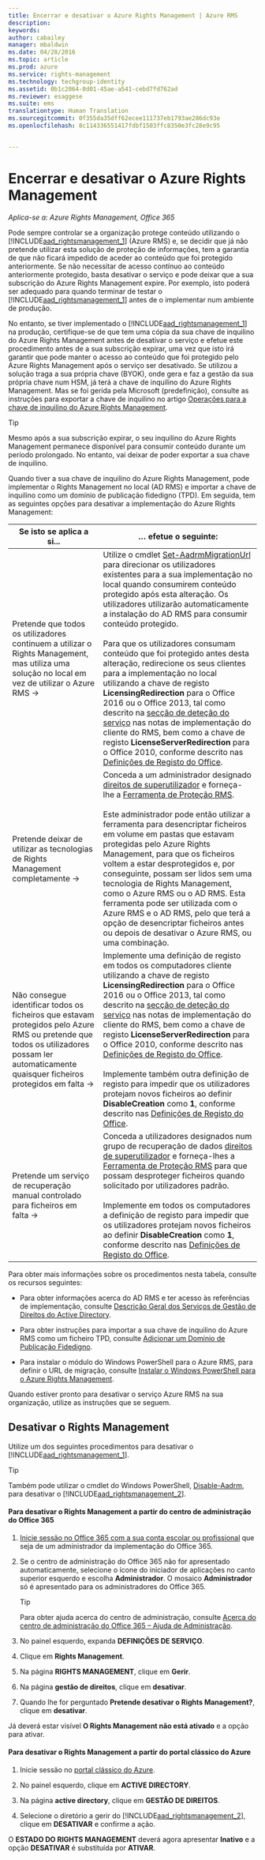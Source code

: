 ```yaml
---
title: Encerrar e desativar o Azure Rights Management | Azure RMS
description: 
keywords: 
author: cabailey
manager: mbaldwin
ms.date: 04/28/2016
ms.topic: article
ms.prod: azure
ms.service: rights-management
ms.technology: techgroup-identity
ms.assetid: 0b1c2064-0d01-45ae-a541-cebd7fd762ad
ms.reviewer: esaggese
ms.suite: ems
translationtype: Human Translation
ms.sourcegitcommit: 0f355da35dff62ecee111737eb1793ae286dc93e
ms.openlocfilehash: 8c114336551417fdbf1503ffc8350e3fc28e9c95


---
```


# Encerrar e desativar o Azure Rights Management

*Aplica-se a: Azure Rights Management, Office 365*

Pode sempre controlar se a organização protege conteúdo utilizando o [!INCLUDE[aad_rightsmanagement_1](../includes/aad_rightsmanagement_1_md.md)] (Azure RMS) e, se decidir que já não pretende utilizar esta solução de proteção de informações, tem a garantia de que não ficará impedido de aceder ao conteúdo que foi protegido anteriormente. Se não necessitar de acesso contínuo ao conteúdo anteriormente protegido, basta desativar o serviço e pode deixar que a sua subscrição do Azure Rights Management expire. Por exemplo, isto poderá ser adequado para quando terminar de testar o [!INCLUDE[aad_rightsmanagement_1](../includes/aad_rightsmanagement_1_md.md)] antes de o implementar num ambiente de produção.

No entanto, se tiver implementado o [!INCLUDE[aad_rightsmanagement_1](../includes/aad_rightsmanagement_1_md.md)] na produção, certifique-se de que tem uma cópia da sua chave de inquilino do Azure Rights Management antes de desativar o serviço e efetue este procedimento antes de a sua subscrição expirar, uma vez que isto irá garantir que pode manter o acesso ao conteúdo que foi protegido pelo Azure Rights Management após o serviço ser desativado. Se utilizou a solução traga a sua própria chave (BYOK), onde gera e faz a gestão da sua própria chave num HSM, já terá a chave de inquilino do Azure Rights Management. Mas se foi gerida pela Microsoft (predefinição), consulte as instruções para exportar a chave de inquilino no artigo [Operações para a chave de inquilino do Azure Rights Management](operations-tenant-key.md).

> [!TIP]
> Mesmo após a sua subscrição expirar, o seu inquilino do Azure Rights Management permanece disponível para consumir conteúdo durante um período prolongado. No entanto, vai deixar de poder exportar a sua chave de inquilino.

Quando tiver a sua chave de inquilino do Azure Rights Management, pode implementar o Rights Management no local (AD RMS) e importar a chave de inquilino como um domínio de publicação fidedigno (TPD). Em seguida, tem as seguintes opções para desativar a implementação do Azure Rights Management:

|Se isto se aplica a si...|… efetue o seguinte:|
|----------------------------|--------------|
|Pretende que todos os utilizadores continuem a utilizar o Rights Management, mas utiliza uma solução no local em vez de utilizar o Azure RMS    →|Utilize o cmdlet [Set-AadrmMigrationUrl](https://msdn.microsoft.com/library/azure/dn629429.aspx) para direcionar os utilizadores existentes para a sua implementação no local quando consumirem conteúdo protegido após esta alteração. Os utilizadores utilizarão automaticamente a instalação do AD RMS para consumir conteúdo protegido.<br /><br />Para que os utilizadores consumam conteúdo que foi protegido antes desta alteração, redirecione os seus clientes para a implementação no local utilizando a chave de registo **LicensingRedirection** para o Office 2016 ou o Office 2013, tal como descrito na [secção de deteção do serviço](../rms-client/client-deployment-notes.md) nas notas de implementação do cliente do RMS, bem como a chave de registo **LicenseServerRedirection** para o Office 2010, conforme descrito nas [Definições de Registo do Office](https://technet.microsoft.com/library/dd772637%28v=ws.10%29.aspx).|
|Pretende deixar de utilizar as tecnologias de Rights Management completamente    →|Conceda a um administrador designado [direitos de superutilizador](../deploy-use/configure-super-users.md) e forneça-lhe a [Ferramenta de Proteção RMS](http://www.microsoft.com/en-us/download/details.aspx?id=47256).<br /><br />Este administrador pode então utilizar a ferramenta para desencriptar ficheiros em volume em pastas que estavam protegidas pelo Azure Rights Management, para que os ficheiros voltem a estar desprotegidos e, por conseguinte, possam ser lidos sem uma tecnologia de Rights Management, como o Azure RMS ou o AD RMS. Esta ferramenta pode ser utilizada com o Azure RMS e o AD RMS, pelo que terá a opção de desencriptar ficheiros antes ou depois de desativar o Azure RMS, ou uma combinação.|
|Não consegue identificar todos os ficheiros que estavam protegidos pelo Azure RMS ou pretende que todos os utilizadores possam ler automaticamente quaisquer ficheiros protegidos em falta    →|Implemente uma definição de registo em todos os computadores cliente utilizando a chave de registo **LicensingRedirection** para o Office 2016 ou o Office 2013, tal como descrito na [secção de deteção do serviço](../rms-client/client-deployment-notes.md) nas notas de implementação do cliente do RMS, bem como a chave de registo **LicenseServerRedirection** para o Office 2010, conforme descrito nas [Definições de Registo do Office](https://technet.microsoft.com/library/dd772637%28v=ws.10%29.aspx).<br /><br />Implemente também outra definição de registo para impedir que os utilizadores protejam novos ficheiros ao definir **DisableCreation** como **1**, conforme descrito nas [Definições de Registo do Office](https://technet.microsoft.com/library/dd772637%28v=ws.10%29.aspx).|
|Pretende um serviço de recuperação manual controlado para ficheiros em falta    →|Conceda a utilizadores designados num grupo de recuperação de dados [direitos de superutilizador](../deploy-use/configure-super-users.md) e forneça-lhes a [Ferramenta de Proteção RMS](http://www.microsoft.com/en-us/download/details.aspx?id=47256) para que possam desproteger ficheiros quando solicitado por utilizadores padrão.<br /><br />Implemente em todos os computadores a definição de registo para impedir que os utilizadores protejam novos ficheiros ao definir **DisableCreation** como **1**, conforme descrito nas [Definições de Registo do Office](https://technet.microsoft.com/library/dd772637%28v=ws.10%29.aspx).|
Para obter mais informações sobre os procedimentos nesta tabela, consulte os recursos seguintes:

-   Para obter informações acerca do AD RMS e ter acesso às referências de implementação, consulte [Descrição Geral dos Serviços de Gestão de Direitos do Active Directory](https://technet.microsoft.com/library/hh831364.aspx).

-   Para obter instruções para importar a sua chave de inquilino do Azure RMS como um ficheiro TPD, consulte [Adicionar um Domínio de Publicação Fidedigno](https://technet.microsoft.com/library/cc771460.aspx).

-   Para instalar o módulo do Windows PowerShell para o Azure RMS, para definir o URL de migração, consulte [Instalar o Windows PowerShell para o Azure Rights Management](install-powershell.md).

Quando estiver pronto para desativar o serviço Azure RMS na sua organização, utilize as instruções que se seguem.

## Desativar o Rights Management
Utilize um dos seguintes procedimentos para desativar o [!INCLUDE[aad_rightsmanagement_1](../includes/aad_rightsmanagement_1_md.md)].

> [!TIP]
> Também pode utilizar o cmdlet do Windows PowerShell, [Disable-Aadrm](http://msdn.microsoft.com/library/windowsazure/dn629422.aspx), para desativar o [!INCLUDE[aad_rightsmanagement_2](../includes/aad_rightsmanagement_2_md.md)].

#### Para desativar o Rights Management a partir do centro de administração do Office 365

1.  [Inicie sessão no Office 365 com a sua conta escolar ou profissional](https://portal.office.com/) que seja de um administrador da implementação do Office 365.

2.  Se o centro de administração do Office 365 não for apresentado automaticamente, selecione o ícone do iniciador de aplicações no canto superior esquerdo e escolha **Administrador**. O mosaico **Administrador** só é apresentado para os administradores do Office 365.

    > [!TIP]
    > Para obter ajuda acerca do centro de administração, consulte [Acerca do centro de administração do Office 365 – Ajuda de Administração](https://support.office.com/article/About-the-Office-365-admin-center-Admin-Help-58537702-d421-4d02-8141-e128e3703547).

3.  No painel esquerdo, expanda **DEFINIÇÕES DE SERVIÇO**.

4.  Clique em **Rights Management**.

5.  Na página **RIGHTS MANAGEMENT**, clique em **Gerir**.

6.  Na página **gestão de direitos**, clique em **desativar**.

7.  Quando lhe for perguntado **Pretende desativar o Rights Management?**, clique em **desativar**.

Já deverá estar visível **O Rights Management não está ativado** e a opção para ativar.

#### Para desativar o Rights Management a partir do portal clássico do Azure

1.  Inicie sessão no [portal clássico do Azure](http://go.microsoft.com/fwlink/p/?LinkID=275081).

2.  No painel esquerdo, clique em **ACTIVE DIRECTORY**.

3.  Na página **active directory**, clique em **GESTÃO DE DIREITOS**.

4.  Selecione o diretório a gerir do [!INCLUDE[aad_rightsmanagement_2](../includes/aad_rightsmanagement_2_md.md)], clique em **DESATIVAR** e confirme a ação.

O **ESTADO DO RIGHTS MANAGEMENT** deverá agora apresentar **Inativo** e a opção **DESATIVAR** é substituída por **ATIVAR**.






<!--HONumber=Jun16_HO4-->



